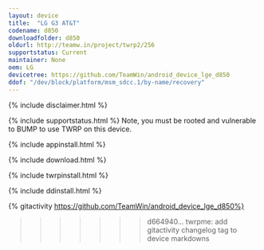 ```yaml
---
layout: device
title:  "LG G3 AT&T"
codename: d850
downloadfolder: d850
oldurl: http://teamw.in/project/twrp2/256
supportstatus: Current
maintainer: None
oem: LG
devicetree: https://github.com/TeamWin/android_device_lge_d850
ddof: "/dev/block/platform/msm_sdcc.1/by-name/recovery"
---
```


{% include disclaimer.html %}

{% include supportstatus.html %}
Note, you must be rooted and vulnerable to BUMP to use TWRP on this device.

{% include appinstall.html %}

{% include download.html %}

{% include twrpinstall.html %}

{% include ddinstall.html %}

{% gitactivity  https://github.com/TeamWin/android_device_lge_d850%}
>>>>>>> d664940... twrpme: add gitactivity changelog tag to device markdowns
